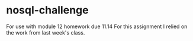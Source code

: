 # nosql-challenge
For use with module 12 homework due 11.14
For this assignment I relied on the work from last week's class.
